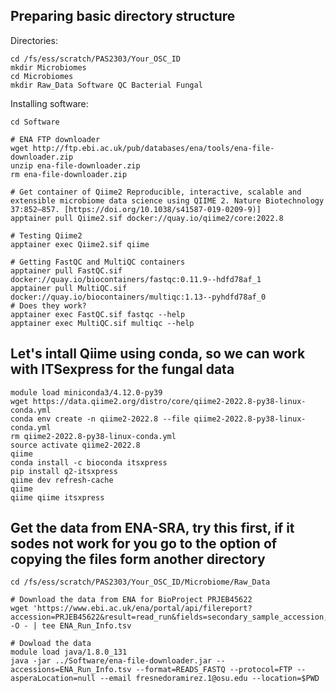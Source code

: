 ## Preparing basic directory structure
Directories:
```shell
cd /fs/ess/scratch/PAS2303/Your_OSC_ID
mkdir Microbiomes
cd Microbiomes
mkdir Raw_Data Software QC Bacterial Fungal
```
Installing software:
```shell
cd Software

# ENA FTP downloader
wget http://ftp.ebi.ac.uk/pub/databases/ena/tools/ena-file-downloader.zip
unzip ena-file-downloader.zip
rm ena-file-downloader.zip

# Get container of Qiime2 Reproducible, interactive, scalable and extensible microbiome data science using QIIME 2. Nature Biotechnology 37:852–857. [https://doi.org/10.1038/s41587-019-0209-9)]
apptainer pull Qiime2.sif docker://quay.io/qiime2/core:2022.8

# Testing Qiime2
apptainer exec Qiime2.sif qiime

# Getting FastQC and MultiQC containers
apptainer pull FastQC.sif docker://quay.io/biocontainers/fastqc:0.11.9--hdfd78af_1
apptainer pull MultiQC.sif docker://quay.io/biocontainers/multiqc:1.13--pyhdfd78af_0
# Does they work?
apptainer exec FastQC.sif fastqc --help
apptainer exec MultiQC.sif multiqc --help
```

## Let's intall Qiime using conda, so we can work with ITSexpress for the fungal data
```
module load miniconda3/4.12.0-py39
wget https://data.qiime2.org/distro/core/qiime2-2022.8-py38-linux-conda.yml
conda env create -n qiime2-2022.8 --file qiime2-2022.8-py38-linux-conda.yml
rm qiime2-2022.8-py38-linux-conda.yml
source activate qiime2-2022.8
qiime
conda install -c bioconda itsxpress
pip install q2-itsxpress
qiime dev refresh-cache
qiime 
qiime qiime itsxpress
```

## Get the data from ENA-SRA, try this first, if it sodes not work for you go to the option of copying the files form another directory
```shell
cd /fs/ess/scratch/PAS2303/Your_OSC_ID/Microbiome/Raw_Data

# Download the data from ENA for BioProject PRJEB45622
wget 'https://www.ebi.ac.uk/ena/portal/api/filereport?accession=PRJEB45622&result=read_run&fields=secondary_sample_accession,study_accession,fastq_md5,fastq_ftp,sample_alias,sample_title&format=tsv&download=true&limit=0' -O - | tee ENA_Run_Info.tsv

# Dowload the data
module load java/1.8.0_131
java -jar ../Software/ena-file-downloader.jar --accessions=ENA_Run_Info.tsv --format=READS_FASTQ --protocol=FTP --asperaLocation=null --email fresnedoramirez.1@osu.edu --location=$PWD
